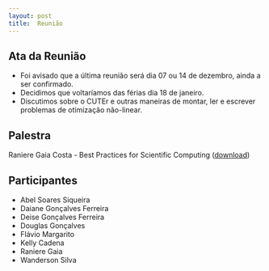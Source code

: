 ```yaml
---
layout: post
title:  Reunião
---
```

Ata da Reunião
--------------

-   Foi avisado que a última reunião será dia 07 ou 14 de dezembro,
    ainda a ser confirmado.
-   Decidimos que voltaríamos das férias dia 18 de janeiro.
-   Discutimos sobre o CUTEr e outras maneiras de montar, ler e escrever
    problemas de otimização não-linear.

Palestra
--------

Raniere Gaia Costa - Best Practices for Scientific Computing
 ([download](/assets/apresentacoes/raniere.30.11.2012.pdf))

Participantes
-------------

-   Abel Soares Siqueira
-   Daiane Gonçalves Ferreira
-   Deise Gonçalves Ferreira
-   Douglas Gonçalves
-   Flávio Margarito
-   Kelly Cadena
-   Raniere Gaia
-   Wanderson Silva

